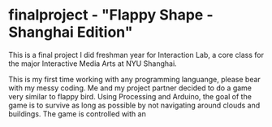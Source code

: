 # finalproject - "Flappy Shape - Shanghai Edition"

This is a final project I did freshman year for Interaction Lab, a core class for the major Interactive Media Arts at NYU Shanghai. 

This is my first time working with any programming languange, please bear with my messy coding. Me and my project partner decided to do a game very similar to flappy bird. Using Processing and Arduino, the goal of the game is to survive as long as possible by not navigating around clouds and buildings. The game is controlled with an
